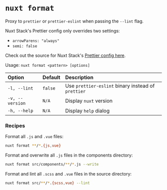 # `nuxt format`

Proxy to `prettier` or `prettier-eslint` when passing the `--lint` flag.

Nuxt Stack's Prettier config only overrides two settings:

- `arrowParens: "always"`
- `semi: false`

Check out the source for Nuxt Stack's [Prettier config here][prettier-config].

Usage: `nuxt format <pattern> [options]`

| Option          | Default | Description                                        |
| :-------------- | :------ | :------------------------------------------------- |
| `-l, --lint`    | `false` | Use `prettier-eslint` binary instead of `prettier` |
| `-v, --version` | `N/A`   | Display `nuxt` version                             |
| `-h, --help`    | `N/A`   | Display `help` dialog                              |

### Recipes

Format all `.js` and `.vue` files:

```bash
nuxt format **/*.{js,vue}
```

Format and overwrite all `.js` files in the components directory:

```bash
nuxt format src/components/**/*.js --write
```

Format and lint all `.scss` and `.vue` files in the source directory:

```bash
nuxt format src/**/*.{scss,vue} --lint
```

[prettier-config]: https://github.com/wagerfield/nuxt-stack/tree/master/packages/prettier-config
